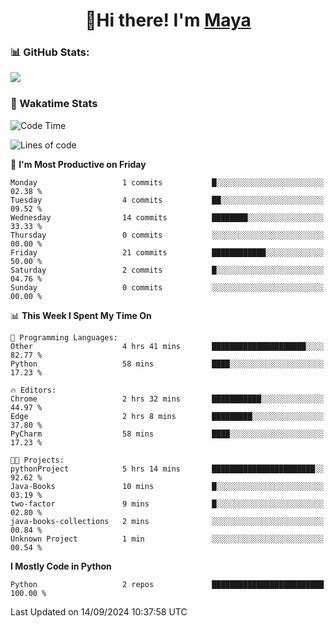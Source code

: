  <h1 align="center">👋Hi there! I'm <a href="https://liumyblog.cn">Maya</a></h1>

### 📊 GitHub Stats:
<p href="https://github.com/anuraghazra/github-readme-stats">
<img align="left" src="https://github-readme-stats.vercel.app/api?username=liumy-lay&show_icons=true&title_color=ffffff&icon_color=ffffff&text_color=ffffff&bg_color=D80835&hide_title=true" />
</p>
<br clear="left"/>

### 🚀 Wakatime Stats
<!--START_SECTION:waka-->
![Code Time](http://img.shields.io/badge/Code%20Time-91%20hrs%2037%20mins-blue)

![Lines of code](https://img.shields.io/badge/From%20Hello%20World%20I%27ve%20Written-0%20lines%20of%20code-blue)

📅 **I'm Most Productive on Friday** 

```text
Monday                   1 commits           █░░░░░░░░░░░░░░░░░░░░░░░░   02.38 % 
Tuesday                  4 commits           ██░░░░░░░░░░░░░░░░░░░░░░░   09.52 % 
Wednesday                14 commits          ████████░░░░░░░░░░░░░░░░░   33.33 % 
Thursday                 0 commits           ░░░░░░░░░░░░░░░░░░░░░░░░░   00.00 % 
Friday                   21 commits          ████████████░░░░░░░░░░░░░   50.00 % 
Saturday                 2 commits           █░░░░░░░░░░░░░░░░░░░░░░░░   04.76 % 
Sunday                   0 commits           ░░░░░░░░░░░░░░░░░░░░░░░░░   00.00 % 
```


📊 **This Week I Spent My Time On** 

```text
💬 Programming Languages: 
Other                    4 hrs 41 mins       █████████████████████░░░░   82.77 % 
Python                   58 mins             ████░░░░░░░░░░░░░░░░░░░░░   17.23 % 

🔥 Editors: 
Chrome                   2 hrs 32 mins       ███████████░░░░░░░░░░░░░░   44.97 % 
Edge                     2 hrs 8 mins        █████████░░░░░░░░░░░░░░░░   37.80 % 
PyCharm                  58 mins             ████░░░░░░░░░░░░░░░░░░░░░   17.23 % 

🐱‍💻 Projects: 
pythonProject            5 hrs 14 mins       ███████████████████████░░   92.62 % 
Java-Books               10 mins             █░░░░░░░░░░░░░░░░░░░░░░░░   03.19 % 
two-factor               9 mins              █░░░░░░░░░░░░░░░░░░░░░░░░   02.80 % 
java-books-collections   2 mins              ░░░░░░░░░░░░░░░░░░░░░░░░░   00.84 % 
Unknown Project          1 min               ░░░░░░░░░░░░░░░░░░░░░░░░░   00.54 % 
```

**I Mostly Code in Python** 

```text
Python                   2 repos             █████████████████████████   100.00 % 
```




 Last Updated on 14/09/2024 10:37:58 UTC
<!--END_SECTION:waka-->

